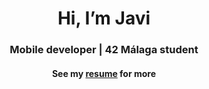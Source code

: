 <h1 align="center">Hi, I’m Javi</img>  </h1>
<h3 align="center">Mobile developer | 42 Málaga student </h3>
<h4 align="center">See my <a href="https://github.com/AntonioJesusRM/AntonioJesusRM/Curriculum.pdf" target="_blank">resume</a> for more</h4>
